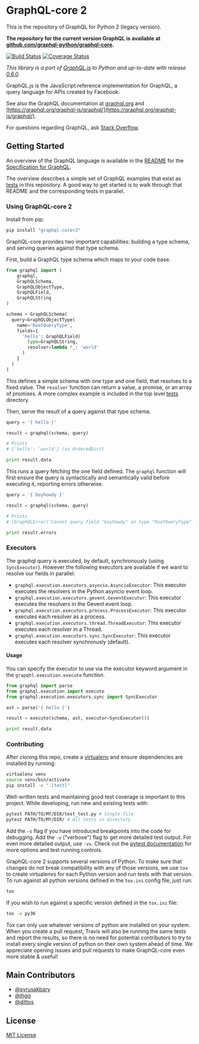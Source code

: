 # GraphQL-core 2

This is the repository of GraphQL for Python 2 (legacy version).

**The repository for the current version GraphQL is available at
[github.com/graphql-python/graphql-core](https://github.com/graphql-python/graphql-core).**

[![Build Status](https://travis-ci.org/graphql-python/graphql-core-legacy.svg?branch=master)](https://travis-ci.org/graphql-python/graphql-core-legacy)
[![Coverage Status](https://coveralls.io/repos/graphql-python/graphql-core-legacy/badge.svg?branch=master&service=github)](https://coveralls.io/github/graphql-python/graphql-core-legacy?branch=master)

_This library is a port of [GraphQL.js](https://github.com/graphql/graphql-js) to Python
and up-to-date with release [0.6.0](https://github.com/graphql/graphql-js/releases/tag/v0.6.0)._

GraphQL.js is the JavaScript reference implementation for GraphQL,
a query language for APIs created by Facebook.

See also the GraphQL documentation at [graphql.org](https://graphql.org/) and
[https://graphql.org/graphql-js/graphql/](https://graphql.org/graphql-js/graphql/).

For questions regarding GraphQL, ask [Stack Overflow](http://stackoverflow.com/questions/tagged/graphql).

## Getting Started

An overview of the GraphQL language is available in the
[README](https://github.com/graphql/graphql-spec/blob/master/README.md) for the
[Specification for GraphQL](https://github.com/graphql/graphql-spec).

The overview describes a simple set of GraphQL examples that exist as
[tests](https://github.com/graphql-python/graphql-core-legacy/tree/master/tests/)
in this repository. A good way to get started is to walk through that README
and the corresponding tests in parallel.

### Using GraphQL-core 2

Install from pip:

```sh
pip install "graphql-core<3"
```

GraphQL-core provides two important capabilities: building a type schema, and
serving queries against that type schema.

First, build a GraphQL type schema which maps to your code base.

```python
from graphql import (
    graphql,
    GraphQLSchema,
    GraphQLObjectType,
    GraphQLField,
    GraphQLString
)

schema = GraphQLSchema(
  query=GraphQLObjectType(
    name='RootQueryType',
    fields={
      'hello': GraphQLField(
        type=GraphQLString,
        resolver=lambda *_: 'world'
      )
    }
  )
)
```

This defines a simple schema with one type and one field, that resolves to a fixed value.
The `resolver` function can return a value, a promise, or an array of promises.
A more complex example is included in the top level
[tests](https://github.com/graphql-python/graphql-core-legacy/tree/master/tests/) directory.

Then, serve the result of a query against that type schema.

```python
query = '{ hello }'

result = graphql(schema, query)

# Prints
# {'hello': 'world'} (as OrderedDict)

print result.data
```

This runs a query fetching the one field defined. The `graphql` function will first ensure
the query is syntactically and semantically valid before executing it, reporting errors otherwise.

```python
query = '{ boyhowdy }'

result = graphql(schema, query)

# Prints
# [GraphQLError('Cannot query field "boyhowdy" on type "RootQueryType".',)]

print result.errors
```

### Executors

The graphql query is executed, by default, synchronously (using `SyncExecutor`). However the following executors are available if we want to resolve our fields in parallel:

- `graphql.execution.executors.asyncio.AsyncioExecutor`: This executor executes the resolvers in the Python asyncio event loop.
- `graphql.execution.executors.gevent.GeventExecutor`: This executor executes the resolvers in the Gevent event loop.
- `graphql.execution.executors.process.ProcessExecutor`: This executor executes each resolver as a process.
- `graphql.execution.executors.thread.ThreadExecutor`: This executor executes each resolver in a Thread.
- `graphql.execution.executors.sync.SyncExecutor`: This executor executes each resolver synchronusly (default).

#### Usage

You can specify the executor to use via the executor keyword argument in the `grapqhl.execution.execute` function.

```python
from graphql import parse
from graphql.execution import execute
from graphql.execution.executors.sync import SyncExecutor

ast = parse('{ hello }')

result = execute(schema, ast, executor=SyncExecutor())

print result.data
```

### Contributing

After cloning this repo, create a [virtualenv](https://virtualenv.pypa.io/en/stable/) and ensure dependencies are installed by running:

```sh
virtualenv venv
source venv/bin/activate
pip install -e ".[test]"
```

Well-written tests and maintaining good test coverage is important to this project. While developing, run new and existing tests with:

```sh
pytest PATH/TO/MY/DIR/test_test.py # Single file
pytest PATH/TO/MY/DIR/ # All tests in directory
```

Add the `-s` flag if you have introduced breakpoints into the code for debugging.
Add the `-v` ("verbose") flag to get more detailed test output. For even more detailed output, use `-vv`.
Check out the [pytest documentation](https://docs.pytest.org/en/latest/) for more options and test running controls.

GraphQL-core 2 supports several versions of Python. To make sure that changes do not break compatibility
with any of those versions, we use `tox` to create virtualenvs for each Python version and run tests with that version.
To run against all python versions defined in the `tox.ini` config file, just run:

```sh
tox
```

If you wish to run against a specific version defined in the `tox.ini` file:

```sh
tox -e py36
```

Tox can only use whatever versions of python are installed on your system. When you create a pull request, Travis will also be running the same tests and report the results, so there is no need for potential contributors to try to install every single version of python on their own system ahead of time. We appreciate opening issues and pull requests to make GraphQL-core even more stable & useful!

## Main Contributors

- [@syrusakbary](https://github.com/syrusakbary/)
- [@jhgg](https://github.com/jhgg/)
- [@dittos](https://github.com/dittos/)

## License

[MIT License](https://github.com/graphql-python/graphql-core-legacy/blob/master/LICENSE)
